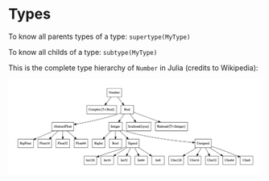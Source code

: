 # Types

To know all parents types of a type:  `supertype(MyType)`

To know all childs of a type:  `subtype(MyType)`

This is the complete type hierarchy of `Number` in Julia \(credits to Wikipedia\):

![](/imgs/type_hierarchy_for_julia_numbers.png)



